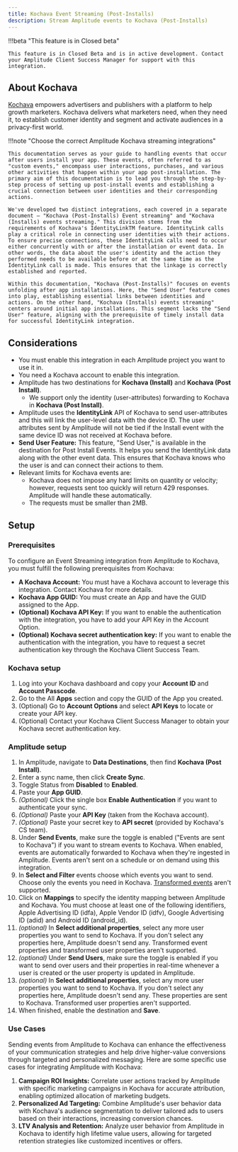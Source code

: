 ```yaml
---
title: Kochava Event Streaming (Post-Installs)
description: Stream Amplitude events to Kochava (Post-Installs)
---
```


!!!beta "This feature is in Closed beta"

    This feature is in Closed Beta and is in active development. Contact your Amplitude Client Success Manager for support with this integration.

## About Kochava
                                                                                                                                                                                                                                             
[Kochava](https://www.kochava.com) empowers advertisers and publishers with a platform to help growth marketers. Kochava delivers what marketers need, when they need it, to establish customer identity and segment and activate audiences in a privacy-first world.

!!!note "Choose the correct Amplitude Kochava streaming integrations"

    This documentation serves as your guide to handling events that occur after users install your app. These events, often referred to as "custom events," encompass user interactions, purchases, and various other activities that happen within your app post-installation. The primary aim of this documentation is to lead you through the step-by-step process of setting up post-install events and establishing a crucial connection between user identities and their corresponding actions.

    We've developed two distinct integrations, each covered in a separate document – "Kochava (Post-Installs) Event streaming" and "Kochava (Installs) events streaming." This division stems from the requirements of Kochava's IdentityLinkTM feature. IdentityLink calls play a critical role in connecting user identities with their actions. To ensure precise connections, these IdentityLink calls need to occur either concurrently with or after the installation or event data. In other words, the data about the user's identity and the action they performed needs to be available before or at the same time as the IdentityLink call is made. This ensures that the linkage is correctly established and reported.

    Within this documentation, "Kochava (Post-Installs)" focuses on events unfolding after app installations. Here, the "Send User" feature comes into play, establishing essential links between identities and actions. On the other hand, "Kochava (Installs) events streaming" centers around initial app installations. This segment lacks the "Send User" feature, aligning with the prerequisite of timely install data for successful IdentityLink integration.

## Considerations

- You must enable this integration in each Amplitude project you want to use it in.
- You need a Kochava account to enable this integration.
- Amplitude has two destinations for **Kochava (Install)** and **Kochava (Post Install)**.
  - We support only the identity (user-attributes) forwarding to Kochava in **Kochava (Post Install)**.
- Amplitude uses the **IdentityLink** API of Kochava to send user-attributes and this will link the user-level data with the device ID. The user attributes sent by Amplitude will not be tied if the Install event with the same device ID was not received at Kochava before.
- **Send User Feature:** This feature, "Send User," is available in the destination for Post Install Events. It helps you send the IdentityLink data along with the other event data. This ensures that Kochava knows who the user is and can connect their actions to them.
- Relevant limits for Kochava events are:
    - Kochava does not impose any hard limits on quantity or velocity; however, requests sent too quickly will return 429 responses. Amplitude will handle these automatically. 
    - The requests must be smaller than 2MB.

## Setup

### Prerequisites

To configure an Event Streaming integration from Amplitude to Kochava, you must fulfill the following prerequisites from Kochava:

- **A Kochava Account:** You must have a Kochava account to leverage this integration. Contact Kochava for more details.
- **Kochava App GUID:** You must create an App and have the GUID assigned to the App.
- **(Optional) Kochava API Key:** If you want to enable the authentication with the integration, you have to add your API Key in the Account Option.
- **(Optional) Kochava secret authentication key:** If you want to enable the authentication with the integration, you have to request a secret authentication key through the Kochava Client Success Team.

### Kochava setup

1. Log into your Kochava dashboard and copy your **Account ID** and **Account Passcode**.
2. Go to the All **Apps** section and copy the GUID of the App you created.
3. (Optional) Go to **Account Options** and select **API Keys** to locate or create your API key.
4. (Optional) Contact your Kochava Client Success Manager to obtain your Kochava secret authentication key.

### Amplitude setup

1. In Amplitude, navigate to **Data Destinations**, then find **Kochava (Post Install)**.
2. Enter a sync name, then click **Create Sync**.
3. Toggle Status from **Disabled** to **Enabled**.
4. Paste your **App GUID**.
5. *(Optional)* Click the single box **Enable Authentication** if you want to authenticate your sync.
6. *(Optional)* Paste your **API Key** (taken from the Kochava account).
7. *(Optional)* Paste your secret key to **API secret** (provided by Kochava's CS team).
8. Under **Send Events**, make sure the toggle is enabled ("Events are sent to Kochava") if you want to stream events to Kochava. When enabled, events are automatically forwarded to Kochava when they're ingested in Amplitude. Events aren't sent on a schedule or on demand using this integration.
9. In **Select and Filter** events choose which events you want to send. Choose only the events you need in Kochava. [Transformed events](https://help.amplitude.com/hc/en-us/articles/5913315221915-Transformations-Retroactively-modify-your-event-data-structure#:~:text=Amplitude%20Data's%20transformations%20feature%20allows,them%20to%20all%20historical%20data.) aren't supported.
10. Click on **Mappings** to specify the identity mapping between Amplitude and Kochava.  You must choose at least one of the following identifiers, Apple Advertising ID (idfa), Apple Vendor ID (idfv), Google Advertising ID (adid) and Android ID (android_id). 
11. *(optional)* In **Select additional properties**, select any more user properties you want to send to Kochava. If you don't select any properties here, Amplitude doesn't send any. Transformed event properties and transformed user properties aren't supported.
12. *(optional)* Under **Send Users**, make sure the toggle is enabled if you want to send over users and their properties in real-time whenever a user is created or the user property is updated in Amplitude.
13. *(optional)* In **Select additional properties**, select any more user properties you want to send to Kochava. If you don't select any properties here, Amplitude doesn't send any. These properties are sent to Kochava. Transformed user properties aren't supported.
14. When finished, enable the destination and **Save**.

### Use Cases

Sending events from Amplitude to Kochava can enhance the effectiveness of your communication strategies and help drive higher-value conversions through targeted and personalized messaging. Here are some specific use cases for integrating Amplitude with Kochava:

1) **Campaign ROI Insights:** Correlate user actions tracked by Amplitude with specific marketing campaigns in Kochava for accurate attribution, enabling optimized allocation of marketing budgets.
2) **Personalized Ad Targeting:** Combine Amplitude's user behavior data with Kochava's audience segmentation to deliver tailored ads to users based on their interactions, increasing conversion chances.
3) **LTV Analysis and Retention:** Analyze user behavior from Amplitude in Kochava to identify high lifetime value users, allowing for targeted retention strategies like customized incentives or offers.
